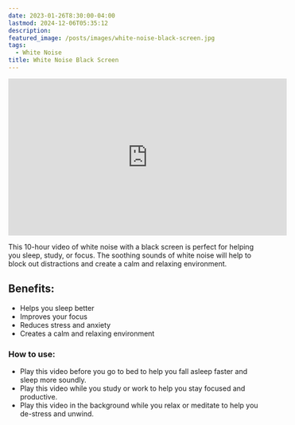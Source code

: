 ```yaml
---
date: 2023-01-26T8:30:00-04:00
lastmod: 2024-12-06T05:35:12
description:
featured_image: /posts/images/white-noise-black-screen.jpg
tags:
  - White Noise
title: White Noise Black Screen
---
```


<div class="iframe-16-9-container">
<iframe class="youTubeIframe" width="560" height="315" src="https://www.youtube.com/embed/yyT_e1_leTg?rel=0" title="YouTube video player" frameborder="0" allow="accelerometer; autoplay; clipboard-write; encrypted-media; gyroscope; picture-in-picture; web-share" allowfullscreen></iframe>
</div>

This 10-hour video of white noise with a black screen is perfect for helping you sleep, study, or focus. The soothing sounds of white noise will help to block out distractions and create a calm and relaxing environment.

## Benefits:

- Helps you sleep better
- Improves your focus
- Reduces stress and anxiety
- Creates a calm and relaxing environment

### How to use:

- Play this video before you go to bed to help you fall asleep faster and sleep more soundly.
- Play this video while you study or work to help you stay focused and productive.
- Play this video in the background while you relax or meditate to help you de-stress and unwind.
